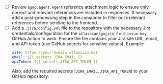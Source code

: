 - [ ] Review `agno.agent.Agent` reference attachment logic to ensure only correct and relevant references are included in responses. If necessary, add a post-processing step in the consumer to filter out irrelevant references before sending to the frontend. 
- [ ] Add a `.jira/config.yml` file to the repository with the necessary Jira credentials/configuration for the `atlassian/gajira-find-issue-key` GitHub Action to work. Ensure the file contains your Jira site URL, email, and API token (use GitHub secrets for sensitive values). Example:
  ```yaml
  site: https://your-domain.atlassian.net
  email: ${{ secrets.JIRA_EMAIL }}
  apiToken: ${{ secrets.JIRA_API_TOKEN }}
  ```
  Also, add the required secrets (`JIRA_EMAIL`, `JIRA_API_TOKEN`) to your GitHub repository. 